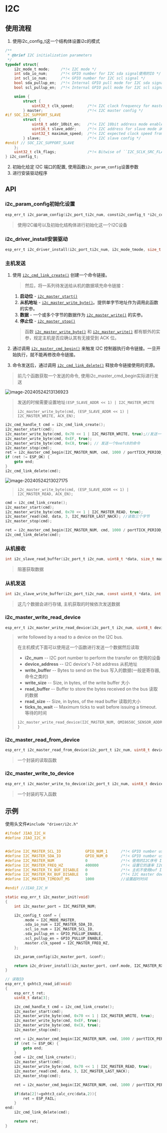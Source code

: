 # I2C

## 使用流程

1. 使用i2c_config_t这一个结构体设置i2c的模式

```c
/**
 * @brief I2C initialization parameters
 */
typedef struct{
    i2c_mode_t mode;     /*!< I2C mode */
    int sda_io_num;      /*!< GPIO number for I2C sda signal使用的IO */
    int scl_io_num;      /*!< GPIO number for I2C scl signal */
    bool sda_pullup_en;  /*!< Internal GPIO pull mode for I2C sda signal 是否使用上下拉*/
    bool scl_pullup_en;  /*!< Internal GPIO pull mode for I2C scl signal*/

    union {
        struct {
            uint32_t clk_speed;      /*!< I2C clock frequency for master mode, (no higher than 1MHz for now) 设置时钟的频率*/
        } master;                    /*!< I2C master config */
#if SOC_I2C_SUPPORT_SLAVE
        struct {
            uint8_t addr_10bit_en;   /*!< I2C 10bit address mode enable for slave mode 是不是使用10位地址*/
            uint16_t slave_addr;     /*!< I2C address for slave mode 从机地址*/
            uint32_t maximum_speed;  /*!< I2C expected clock speed from SCL. 最大的时速*/
        } slave;                     /*!< I2C slave config */
#endif // SOC_I2C_SUPPORT_SLAVE
    };
    uint32_t clk_flags;              /*!< Bitwise of ``I2C_SCLK_SRC_FLAG_**FOR_DFS**`` for clk source choice 这一个不用设置 使用默认即可*/
} i2c_config_t;
```

2. 初始化给定 I2C 端口的配置, 使用函数`i2c_param_config`设置参数
3. 进行安装驱动程序



## API

### i2c_param_config初始化设置

```c
esp_err_t i2c_param_config(i2c_port_ti2c_num, consti2c_config_t *i2c_conf)
```

> 使用I2C编号以及初始化结构体进行初始化这一个I2C设备

### i2c_driver_install安装驱动

```c
esp_err_t i2c_driver_install(i2c_port_ti2c_num, i2c_mode_tmode, size_t slv_rx_buf_len, size_t slv_tx_buf_len, int intr_alloc_flags)
```

### 主机发送

1. 使用 [`i2c_cmd_link_create()`](https://docs.espressif.com/projects/esp-idf/zh_CN/v4.4/esp32/api-reference/peripherals/i2c.html#_CPPv419i2c_cmd_link_createv) 创建一个命令链接。

   > 然后，将一系列待发送给从机的数据填充命令链接：

   1. **启动位** - [`i2c_master_start()`](https://docs.espressif.com/projects/esp-idf/zh_CN/v4.4/esp32/api-reference/peripherals/i2c.html#_CPPv416i2c_master_start16i2c_cmd_handle_t)
   2. **从机地址** - [`i2c_master_write_byte()`](https://docs.espressif.com/projects/esp-idf/zh_CN/v4.4/esp32/api-reference/peripherals/i2c.html#_CPPv421i2c_master_write_byte16i2c_cmd_handle_t7uint8_tb)。提供单字节地址作为调用此函数的实参。
   3. **数据** - 一个或多个字节的数据作为 [`i2c_master_write()`](https://docs.espressif.com/projects/esp-idf/zh_CN/v4.4/esp32/api-reference/peripherals/i2c.html#_CPPv416i2c_master_write16i2c_cmd_handle_tPK7uint8_t6size_tb) 的实参。
   4. **停止位** - [`i2c_master_stop()`](https://docs.espressif.com/projects/esp-idf/zh_CN/v4.4/esp32/api-reference/peripherals/i2c.html#_CPPv415i2c_master_stop16i2c_cmd_handle_t)

   > 函数 [`i2c_master_write_byte()`](https://docs.espressif.com/projects/esp-idf/zh_CN/v4.4/esp32/api-reference/peripherals/i2c.html#_CPPv421i2c_master_write_byte16i2c_cmd_handle_t7uint8_tb) 和 [`i2c_master_write()`](https://docs.espressif.com/projects/esp-idf/zh_CN/v4.4/esp32/api-reference/peripherals/i2c.html#_CPPv416i2c_master_write16i2c_cmd_handle_tPK7uint8_t6size_tb) 都有额外的实参，规定主机是否应确认其有无接受到 ACK 位。

2. 通过调用 [`i2c_master_cmd_begin()`](https://docs.espressif.com/projects/esp-idf/zh_CN/v4.4/esp32/api-reference/peripherals/i2c.html#_CPPv420i2c_master_cmd_begin10i2c_port_t16i2c_cmd_handle_t10TickType_t) 来触发 I2C 控制器执行命令链接。一旦开始执行，就不能再修改命令链接。

3. 命令发送后，通过调用 [`i2c_cmd_link_delete()`](https://docs.espressif.com/projects/esp-idf/zh_CN/v4.4/esp32/api-reference/peripherals/i2c.html#_CPPv419i2c_cmd_link_delete16i2c_cmd_handle_t) 释放命令链接使用的资源。

> 前几个函数获取一个发送的命令, 使用i2c_master_cmd_begin实际进行发送

![image-20240524213136923](https://picture-01-1316374204.cos.ap-beijing.myqcloud.com/image/202405242131986.png)

> 发送的时候需要设置地址`(ESP_SLAVE_ADDR << 1) | I2C_MASTER_WRITE`
>
> `i2c_master_write_byte(cmd, (ESP_SLAVE_ADDR << 1) | I2C_MASTER_WRITE, ACK_EN);`

```c
i2c_cmd_handle_t cmd = i2c_cmd_link_create();
i2c_master_start(cmd);
i2c_master_write_byte(cmd, 0x70 << 1 | I2C_MASTER_WRITE, true);//发送一个读地址
i2c_master_write_byte(cmd, 0xEF, true);
i2c_master_write_byte(cmd, 0xC8, true); // 发送一个0xefc8的命令
i2c_master_stop(cmd);
ret = i2c_master_cmd_begin(I2C_MASTER_NUM, cmd, 1000 / portTICK_PERIOD_MS);
if (ret != ESP_OK) {
    goto end;
}
i2c_cmd_link_delete(cmd);
```



![image-20240524213027175](https://picture-01-1316374204.cos.ap-beijing.myqcloud.com/image/202405242130236.png)

> `i2c_master_write_byte(cmd, (ESP_SLAVE_ADDR << 1) | I2C_MASTER_READ, ACK_EN);`

```c
cmd = i2c_cmd_link_create();
i2c_master_start(cmd);
i2c_master_write_byte(cmd, 0x70 << 1 | I2C_MASTER_READ, true);
i2c_master_read(cmd, data, 3, I2C_MASTER_LAST_NACK); //读取三个字节
i2c_master_stop(cmd);

ret = i2c_master_cmd_begin(I2C_MASTER_NUM, cmd, 1000 / portTICK_PERIOD_MS);
i2c_cmd_link_delete(cmd);
```

### 从机接收

```c
int i2c_slave_read_buffer(i2c_port_t i2c_num, uint8_t *data, size_t max_size, TickType_t ticks_to_wait)
```

> 阻塞获取数据

### 从机发送

```c
int i2c_slave_write_buffer(i2c_port_ti2c_num, const uint8_t *data, int size, TickType_t ticks_to_wait)
```

> 这几个数据会进行存储, 主机获取的时候依次发送数据

### i2c_master_write_read_device

```c
esp_err_t i2c_master_write_read_device(i2c_port_t i2c_num, uint8_t device_address, const uint8_t *write_buffer, size_t write_size, uint8_t *read_buffer, size_t read_size, TickType_t ticks_to_wait)
```

> write followed by a read to a device on the I2C bus.
>
> 在主机模式下面可以使用这一个函数进行发送一个数据然后读取
>
> - **i2c_num** -- I2C port number to perform the transfer on 使用的设备
> - **device_address** -- I2C device's 7-bit address 从机地址 
> - **write_buffer** -- Bytes to send on the bus 写入的数据(一般是寄存器, 命令之类的)
> - **write_size** -- Size, in bytes, of the write buffer 大小
> - **read_buffer** -- Buffer to store the bytes received on the bus 读取的数据
> - **read_size** -- Size, in bytes, of the read buffer 读取的大小
> - **ticks_to_wait** -- Maximum ticks to wait before issuing a timeout. 等待的时间
>
> ```c
> i2c_master_write_read_device(I2C_MASTER_NUM, QMI8658C_SENSOR_ADDR,  &reg_addr, 1, data, len, I2C_MASTER_TIMEOUT_MS / portTICK_PERIOD_MS);
> }
> ```

### i2c_master_read_from_device

```c
esp_err_t i2c_master_read_from_device(i2c_port_t i2c_num, uint8_t device_address, uint8_t *read_buffer, size_t read_size, TickType_t ticks_to_wait)
```

> 一个封装的读取函数

### i2c_master_write_to_device

```c
esp_err_t i2c_master_write_to_device(i2c_port_t i2c_num, uint8_t device_address, const uint8_t *write_buffer, size_t write_size, TickType_t ticks_to_wait)
```

> 一个封装的写入函数

## 示例

使用头文件`#include "driver/i2c.h"`

```c
#ifndef JIAO_I2C_H
#define JIAO_I2C_H


#define I2C_MASTER_SCL_IO           GPIO_NUM_1      /*!< GPIO number used for I2C master clock 两个引脚*/
#define I2C_MASTER_SDA_IO           GPIO_NUM_0      /*!< GPIO number used for I2C master data  */
#define I2C_MASTER_NUM              0               /*!< 使用的I2C序号 I2C master i2c port number, the number of i2c peripheral interfaces available will depend on the chip */
#define I2C_MASTER_FREQ_HZ          400000          /*!< 设置它的速率 I2C master clock frequency */
#define I2C_MASTER_TX_BUF_DISABLE   0               /*!< 主机不使用buf I2C master doesn't need buffer */
#define I2C_MASTER_RX_BUF_DISABLE   0               /*!< I2C master doesn't need buffer */
#define I2C_MASTER_TIMEOUT_MS       1000            //设置超时时间

#endif //JIAO_I2C_H
```

```c
static esp_err_t i2c_master_init(void)
{
    int i2c_master_port = I2C_MASTER_NUM;

    i2c_config_t conf = {
        .mode = I2C_MODE_MASTER,
        .sda_io_num = I2C_MASTER_SDA_IO,
        .scl_io_num = I2C_MASTER_SCL_IO,
        .sda_pullup_en = GPIO_PULLUP_ENABLE,
        .scl_pullup_en = GPIO_PULLUP_ENABLE,
        .master.clk_speed = I2C_MASTER_FREQ_HZ,
    };

    i2c_param_config(i2c_master_port, &conf);

    return i2c_driver_install(i2c_master_port, conf.mode, I2C_MASTER_RX_BUF_DISABLE, I2C_MASTER_TX_BUF_DISABLE, 0);
}
```

```c
// 读取ID
esp_err_t gxhtc3_read_id(void)
{
    esp_err_t ret;
    uint8_t data[3];

    i2c_cmd_handle_t cmd = i2c_cmd_link_create();
    i2c_master_start(cmd);
    i2c_master_write_byte(cmd, 0x70 << 1 | I2C_MASTER_WRITE, true);
    i2c_master_write_byte(cmd, 0xEF, true);
    i2c_master_write_byte(cmd, 0xC8, true);
    i2c_master_stop(cmd);

    ret = i2c_master_cmd_begin(I2C_MASTER_NUM, cmd, 1000 / portTICK_PERIOD_MS);
    if (ret != ESP_OK) {
        goto end;
    }
    cmd = i2c_cmd_link_create();
    i2c_master_start(cmd);
    i2c_master_write_byte(cmd, 0x70 << 1 | I2C_MASTER_READ, true);
    i2c_master_read(cmd, data, 3, I2C_MASTER_LAST_NACK);
    i2c_master_stop(cmd);

    ret = i2c_master_cmd_begin(I2C_MASTER_NUM, cmd, 1000 / portTICK_PERIOD_MS);

    if(data[2]!=gxhtc3_calc_crc(data,2)){     
        ret = ESP_FAIL;
    }
end:
    i2c_cmd_link_delete(cmd);

    return ret;
}
```









